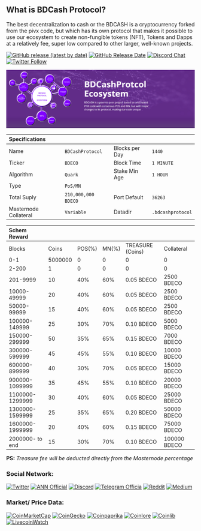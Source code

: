 ## What is BDCash Protocol?
The best decentralization to cash or the BDCASH is a cryptocurrency forked from the pivx code, but which has its own protocol that makes it possible to use our ecosystem to create non-fungible tokens (NFT), Tokens and Dapps at a relatively fee, super low compared to other larger, well-known projects.

[![GitHub release (latest by date)](https://img.shields.io/github/v/release/BdcashProtocol/bdcashprotocol-bdeco?color=%24000ace&cacheSeconds=3200)](https://github.com/BdcashProtocol/bdcashprotocol-bdeco/releases)
[![GitHub Release Date](https://img.shields.io/github/release-date/BdcashProtocol/bdcashprotocol-bdeco?color=%24000ace&cacheSeconds=3200)](https://github.com/BdcashProtocol/bdcashprotocol-bdeco/releases)
[![Discord Chat](https://img.shields.io/discord/561164955924037637.svg?logo=discord)](https://discord.gg/jJtDAmv22J)
[![Twitter Follow](https://img.shields.io/twitter/follow/BdcashProtocol)](https://twitter.com/BdcashProtocol)

<img style="float:center;" src="https://raw.githubusercontent.com/BdcashProtocol/bdcash-mediakit/main/images/main.png"></br>

|Specifications		   		| 					  |						|					  |
|:-------------------- 		| :------------------ | :------------------ | :------------------ |
|Name  		                | `BDCashProtocol`             |Blocks per Day   	| `1440`              |
|Ticker 				    | `BDECO`               |Block Time  			| `1 MINUTE`          |
|Algorithm					| `Quark`             |Stake Min Age		| `1 HOUR`           |
|Type 						| `PoS/MN`                      |
|Total Suply 			    | `210,000,000 BDECO`    |Port Default			    | `36263`    		  |
|Masternode Collateral      | `Variable`         |Datadir			    | `.bdcashprotocol`			  |

|Schem Reward |               |              |        |         |      |
|:-----------------|:------------|:------------- |:-----------|:-------------- |:---------|
|     Blocks        |    Coins  |     POS(%)     |      MN(%)   |   TREASURE (Coins)  | Collateral |
0-1 | 5000000 | 0 | 0| 0|0 |
2-200 | 1 | 0 | 0| 0| 0|
201-9999 | 10 | 40% | 60%|0.05 BDECO| 2500 BDECO |
10000-49999 | 20 | 40% | 60%|0.05 BDECO|2500 BDECO |
50000-99999 | 15 | 40% | 60%|0.05 BDECO|2500 BDECO |
100000-149999 | 25 | 30% | 70%|0.10 BDECO|5000 BDECO |
150000-299999 | 50 | 35% | 65%|0.15 BDECO|7000 BDECO |
300000-599999 | 45 | 45% | 55%|0.10 BDECO|10000 BDECO |
600000-899999 | 40 | 30% | 70%|0.05 BDECO|15000 BDECO |
900000-1099999 | 35 | 45% | 55%|0.10 BDECO|20000 BDECO |
1100000-1299999 | 30 | 40% | 60%|0.05 BDECO|25000 BDECO |
1300000-1599999 | 25 | 35% | 65%|0.20 BDECO|50000 BDECO |
1600000-1999999 | 20 | 40% | 60%|0.15 BDECO|75000 BDECO |
2000000- to end | 15 | 30% | 70%|0.10 BDECO|100000 BDECO |

<b>PS:</b> <i>Treasure fee will be deducted directly from the Masternode percentage</i>




### Social Network:
 [![Twitter](https://img.shields.io/static/v1?label=Twitter&message=Follow&color=blue)](https://twitter.com/bdcashprotocol) 
 [![ANN Official](https://img.shields.io/static/v1?label=BitcoinTalk&message=Join&color=yellow)](https://bitcointalk.org/index.php?topic=5244522) 
 [![Discord](https://img.shields.io/static/v1?label=Discord&message=Join&color=blueviolet)](https://discord.gg/jJtDAmv22J)
 [![Telegram Officia](https://img.shields.io/static/v1?label=Telegram&message=Join&color=blue)](https://t.me/bdcashprotocol_official) 
 [![Reddit](https://img.shields.io/static/v1?label=Reddit&message=Join&color=orange)](https://www.reddit.com/r/bdcash_cryptocurrency/)
 [![Medium](https://img.shields.io/static/v1?label=Medium&message=Join&color=green)](https://bdcashprotocol.medium.com/) 


### Market/ Price  Data:

[![CoinMarketCap](https://img.shields.io/static/v1?label=CoinMarketCap&message=Check&color=blue)](https://coinmarketcap.com/currencies/bdcash/) 
[![CoinGecko](https://img.shields.io/static/v1?label=CoinGecko&message=Check&color=green)](https://coingecko.com/coins/bigdata-cash/) 
[![Coinpaprika](https://img.shields.io/static/v1?label=Coinpaprika&message=Check&color=red)](https://coinpaprika.com/coin/bdcash-bdcash/) 
[![Coinlore](https://img.shields.io/static/v1?label=Coinlore&message=Check&color=9cf)](https://www.coinlore.com/coin/bdcash)
[![Coinlib](https://img.shields.io/static/v1?label=Coinlib&message=Check&color=Blueblack)](https://coinlib.io/coin/BDCASH/BigDataCash/) 
[![LivecoinWatch](https://img.shields.io/static/v1?label=LivecoinWatch&message=Check&color=greenblack)](https://www.livecoinwatch.com/price/Bdcash-BDCASH) 
